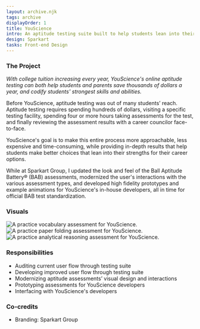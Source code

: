 ```yaml
---
layout: archive.njk
tags: archive
displayOrder: 1
title: YouScience
intro: An aptitude testing suite built to help students lean into their strengths and save thousands of dollars a year in college.
design: Sparkart
tasks: Front-end Design
---
```


### The Project

_With college tuition increasing every year, YouScience's online aptitude testing can both help students and parents save thousands of dollars a year, and codify students' strongest skills and abilities._

Before YouScience, aptitude testing was out of many students&rsquo; reach. Aptitude testing requires spending hundreds of dollars, visiting a specific testing facility, spending four or more hours taking assessments for the test, and finally reviewing the assessment results with a career councilor face-to-face.

YouScience's goal is to make this entire process more approachable, less expensive and time-consuming, while providing in-depth results that help students make better choices that lean into their strengths for their career options.

While at Sparkart Group, I updated the look and feel of the Ball Aptitude Battery&reg; (BAB) assessments, modernized the user's interactions with the various assessment types, and developed high fidelity prototypes and example animations for YouScience's in-house developers, all in time for official BAB test standardization.

### Visuals

<div class="visuals">

![A practice vocabulary assessment for YouScience.](/images/img-youscience-practice.jpg)
![A practice paper folding assessment for YouScience.](/images/img-youscience-practice-2.jpg)
![A practice analytical reasoning assessment for YouScience.](/images/img-youscience-practice-3.jpg)

</div>

### Responsibilities

- Auditing current user flow through testing suite
- Developing improved user flow through testing suite
- Modernizing aptitude assessments&rsquo; visual design and interactions
- Prototyping assessments for YouScience developers
- Interfacing with YouScience's developers

### Co-credits

- Branding: Sparkart Group
